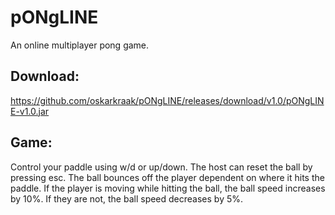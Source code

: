 # pONgLINE
An online multiplayer pong game.

## Download:
https://github.com/oskarkraak/pONgLINE/releases/download/v1.0/pONgLINE-v1.0.jar

## Game:
Control your paddle using w/d or up/down. The host can reset the ball by pressing esc.
The ball bounces off the player dependent on where it hits the paddle. 
If the player is moving while hitting the ball, the ball speed increases by 10%. If they are not, the ball speed decreases by 5%.
